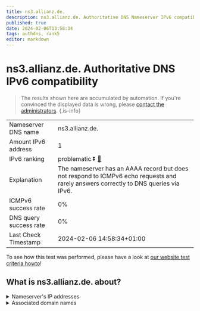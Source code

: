 ```yaml
---
title: ns3.allianz.de.
description: ns3.allianz.de. Authoritative DNS Nameserver IPv6 compatibility
published: true
date: 2024-02-06T13:58:34
tags: authdns, rank5
editor: markdown
---
```


# ns3.allianz.de. Authoritative DNS IPv6 compatibility

> The results shown here are accumulated by automation. If you're convinced the displayed data is wrong, please [contact the administrators](/howto/chat). 
{.is-info}




|   |   |
| - | - |
| Nameserver DNS name | ns3.allianz.de.
| Amount IPv6 address | 1
| IPv6 ranking | problematic :arrow_double_down: [🔗](/howto/ranking) |
| Explanation | The nameserver has an AAAA record but does not respond to ICMPv6 echo requests and rarely answers correctly to DNS queries via IPv6. |
| ICMPv6 success rate | 0%|
| DNS query success rate | 0% |
| Last Check Timestamp | 2024-02-06 14:58:34+01:00 |

To see how this test was performed, please have a look at [our website test criteria howto](/howto/testcriteria/authdns)!


## What is ns3.allianz.de. about?




<details>
<summary>Nameserver's IP addresses</summary>

2a01:6f8:2004:f0be::1:53

</details>



<details>
<summary>Associated domain names</summary>

www.allianz.de

</details>
